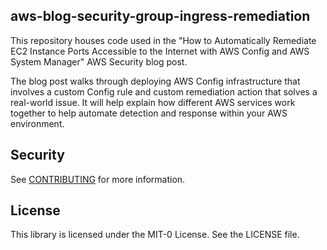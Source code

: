 ## aws-blog-security-group-ingress-remediation

This repository houses code used in the "How to Automatically Remediate EC2 Instance Ports Accessible to the Internet 
with AWS Config and AWS System Manager" AWS Security blog post.

The blog post walks through deploying AWS Config infrastructure that involves a custom Config rule and custom 
remediation action that solves a real-world issue. It will help explain how different AWS services work together to 
help automate detection and response within your AWS environment.

## Security

See [CONTRIBUTING](CONTRIBUTING.md#security-issue-notifications) for more information.

## License

This library is licensed under the MIT-0 License. See the LICENSE file.
